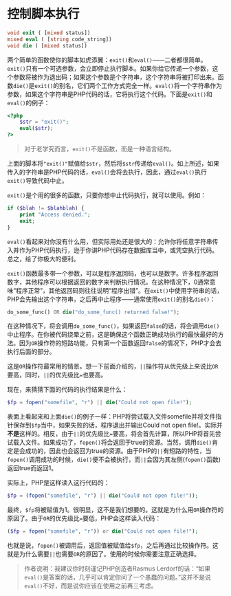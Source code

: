 # 控制脚本执行

```php
void exit ( [mixed status])
mixed eval ( [string code_string])
void die ( [mixed status])
```

两个简单的函数使你的脚本如虎添翼：`exit()`和`eval()`——二者都很简单。`exit()`只有一个可选参数，会立即停止执行脚本。如果你给它传递一个参数，这个参数将被作为退出码；如果这个参数是个字符串，这个字符串将被打印出来。函数`die()`是`exit()`的别名，它们两个工作方式完全一样。`eval()`将一个字符串作为参数，如果这个字符串是PHP代码的话，它将执行这个代码。下面是`exit()`和`eval()`的例子：

```php
<?php
    $str = "exit()";
    eval($str);
?>
```

> 对于老学究而言，`exit()`不是函数，而是一种语言结构。

上面的脚本将`"exit()"`赋值给`$str`，然后将`$str`传递给`eval()`。如上所述，如果传入的字符串是PHP代码的话，`eval()`会将去执行，因此，通过`eval()`执行`exit()`导致代码中止。

`exit()`是个用的很多的函数，只要你想中止代码执行，就可以使用。例如：

```php
if ($blah != $blahblah) {
    print "Access denied.";
    exit;
}
```

`eval()`看起来对你没有什么用，但实际用处还是很大的：允许你将任意字符串传入并作为PHP代码执行，逊于你讲PHP代码存在数据库当中，或凭空执行代码。总之，给了你极大的便利。

`exit()`函数最多带一个参数，可以是程序返回码，也可以是数字。许多程序返回数字，其他程序可以根据返回的数字来判断执行情况。在这种情况下，0通常意味“程序正常”，其他返回码则往往说明“程序出错”。在`exit()`中使用字符串的话，PHP会先输出这个字符串，之后再中止程序——通常使用`exit()`的别名`die()`：

```php
do_some_func() OR die("do_some_func() returned false!");
```

在这种情况下，将会调用`do_some_func()`，如果返回`false`的话，将会调用`die()`中止程序。在你被代码绕晕之前，这是确保这个函数正确成功执行的最快最好的方法。因为`OR`操作符的短路功能，只有第一个函数返回`false`的情况下，PHP才会去执行后面的部分。

这是`OR`操作符最常用的情景。想一下前面介绍的，`||`操作符从优先级上来说比`OR`要高，同时，`||`的优先级比`=`也要高。

现在，来猜猜下面的代码的执行结果是什么：

```php
$fp = fopen("somefile", "r") || die("Could not open file!");
```

表面上看起来和上面`die()`的例子一样：PHP将尝试载入文件somefile并将文件指针保存到`$fp`当中，如果失败的话，程序退出并输出Could not open file!。实际并**不是**这样的。相反，由于`||`的优先级比`=`要高，将会首先计算，所以PHP将首先尝试载入文件。如果成功了，`fopen()`将会返回于true的资源。当然，调用`die()`肯定是会成功的，因此也会返回为true的资源。由于PHP的`||`有短路的特性，当`fopen()`调用成功的时候，`die()`便不会被执行，而`||`会因为其左侧(`fopen()`函数)返回true而返回1。

实际上，PHP是这样读入这行代码的：

```php
$fp = (fopen("somefile", "r") || die("Could not open file!"));
```

最终，`$fp`将被赋值为1。很明显，这不是我们想要的。这就是为什么用`OR`操作符的原因了。由于`OR`的优先级比`=`要低，PHP会这样读入代码：

```php
($fp = fopen("somefile", "r")) or die("Could not open file!");
```

也就是说，`fopen()`被调用后，返回值被赋值给`$fp`，之后再通过比较操作符。这就是为什么需要`||`也需要`OR`的原因了。使用的时候你需要注意正确选择。

> 作者说明：我建议你时刻谨记PHP创造者Rasmus Lerdorf的话：“如果`eval()`是答案的话，几乎可以肯定你问了一个愚蠢的问题。”这并不是说`eval()`不好，而是说你应该在使用之前再三考虑。
